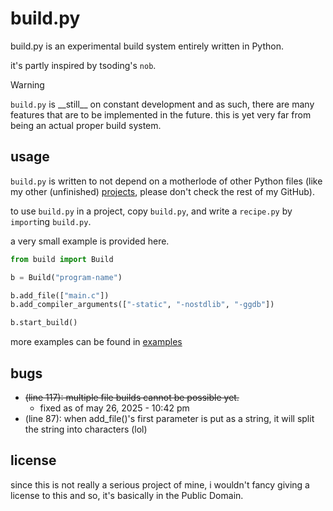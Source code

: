 # build.py
build.py is an experimental build system entirely written in Python.

it's partly inspired by tsoding's `nob`.

> [!WARNING]
> `build.py` is \_\_still\_\_ on constant development and as such,
> there are many features that are to be implemented in the future.
> this is yet very far from being an actual proper build system.

## usage
`build.py` is written to not depend on a motherlode of other Python files
(like my other (unfinished) [projects](https://www.github.com/gushtichudi/Barrels), please don't check the
rest of my GitHub).

to use `build.py` in a project, copy `build.py`, and write a `recipe.py` by `import`ing `build.py`.

a very small example is provided here.
```py
from build import Build

b = Build("program-name")

b.add_file(["main.c"])
b.add_compiler_arguments(["-static", "-nostdlib", "-ggdb"])

b.start_build()
```

more examples can be found in [examples](./examples/)

## bugs
  - ~~(line 117): multiple file builds cannot be possible yet.~~
    + fixed as of may 26, 2025 - 10:42 pm
  - (line  87): when add_file()'s first parameter is put as a string, it will split the string into characters (lol)

## license
since this is not really a serious project of mine, i wouldn't fancy giving a license to this and so, it's
basically in the Public Domain.
